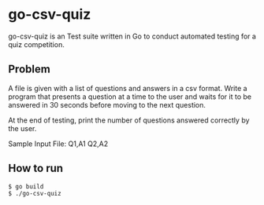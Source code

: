 # go-csv-quiz

go-csv-quiz is an Test suite written in Go to conduct automated testing for a quiz competition. 

## Problem

A file is given with a list of questions and answers in a csv format. Write a program that presents a question at a time to the user and waits for it to be answered in 30 seconds before moving to the next question.

At the end of testing, print the number of questions answered correctly by the user.


Sample Input File:
Q1,A1
Q2,A2

## How to run

```
$ go build
$ ./go-csv-quiz
```

